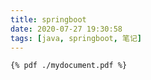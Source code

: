 ```yaml
---
title: springboot
date: 2020-07-27 19:30:58
tags: [java, springboot, 笔记]
---
```


```html
{% pdf ./mydocument.pdf %}
```

